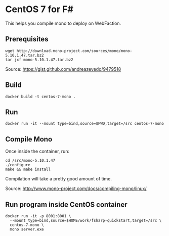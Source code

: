 # CentOS 7 for F#

This helps you compile mono to deploy on WebFaction.

## Prerequisites

    wget http://download.mono-project.com/sources/mono/mono-5.10.1.47.tar.bz2
    tar jxf mono-5.10.1.47.tar.bz2

Source: https://gist.github.com/andreazevedo/9479518

## Build

    docker build -t centos-7-mono .

## Run

    docker run -it --mount type=bind,source=$PWD,target=/src centos-7-mono

## Compile Mono

Once inside the container, run:

    cd /src/mono-5.10.1.47
    ./configure
    make && make install

Compilation will take a pretty good amount of time.

Source: http://www.mono-project.com/docs/compiling-mono/linux/

## Run program inside CentOS container

    docker run -it -p 8001:8001 \
      --mount type=bind,source=$HOME/work/fsharp-quickstart,target=/src \
      centos-7-mono \
      mono server.exe
